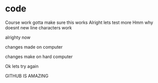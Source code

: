 # code
Course work
gotta make sure this works
Alright lets test more
Hmm why doesnt new line characters work

alrighty now

changes made on computer

changes make on hard computer

Ok lets try again


GITHUB IS AMAZING
